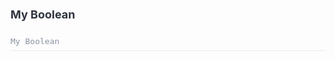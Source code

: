 <div class="attributesKit">
    <div style="padding-bottom:10px;">
        <h1 style="font-family:&#x27;Source Sans Pro&#x27;, -apple-system, Helvetica, sans-serif;font-size:18px;color:#30343F;">My Boolean</h1></div>
    <div style="height:auto;width:100%;display:flex;flex-direction:column;flex-wrap:no-wrap;justify-content:flex-start;align-items:flex-start;">
        <div style="width:100%;height:auto;display:flex;flex-direction:row;flex-wrap:no-wrap;justify-content:flex-start;align-items:stretch;position:relative;border-bottom:1px solid #E8EBEE;padding-bottom:8px;padding-left:0px;padding-top:4px;">
            <div style="width:100%;font-family:&#x27;Source Code Pro&#x27;, monospace;font-weight:regular;font-size:13px;color:#8A93A3;line-height:13px;">My Boolean</div>
        </div>
        <div style="width:100%;height:auto;display:flex;flex-direction:row;flex-wrap:no-wrap;justify-content:flex-start;align-items:stretch;position:relative;">
            <div>
                <style>
                    .attributesKit p {
                        margin-bottom: 4px;
                        font-family: 'Source Sans Pro', -apple-system, Helvetica, sans-serif;
                        font-size: 14px;
                        color: #8A93A3;
                        line-height: 21px;
                        font-weight: regular;
                    }
                    
                    .attributesKit p:last-child {
                        margin-bottom: 0px;
                    }
                    
                    .attributesKit ul {
                        margin-left: 20px;
                    }
                    
                    .attributesKit a {
                        color: #747E8E;
                        text-decoration: none;
                        border-bottom: 1px solid #DCE0E8;
                    }
                    
                    .attributesKit a:hover {
                        border-bottom: none;
                    }
                </style>
                <div style="font-family:&#x27;Source Sans Pro&#x27;, -apple-system, Helvetica, sans-serif;font-size:13px;color:#8A93A3;line-height:150%;font-weight:regular;">
                    <p>Lorem ipsum dolor sit amet, consectetur adipiscing elit. Nunc tincidunt auctor erat nec vulputate. Donec ut urna urna. Phasellus nisl dolor, posuere non placerat a, efficitur nec elit.</p>
                </div>
            </div>
        </div>
    </div>
</div>